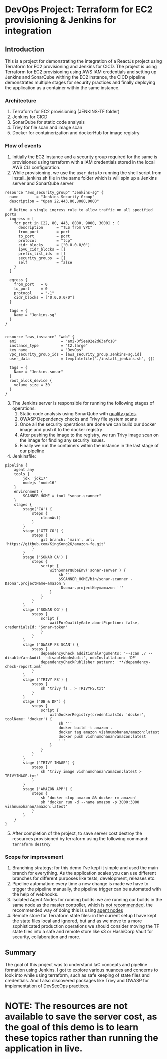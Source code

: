 # DevOps Project: Terraform for EC2 provisioning & Jenkins for integration

## Introduction
This is a project for demonstrating the integration of a ReactJs project using Terraform for EC2 provisioning and Jenkins for CICD. The project is using Terraform for EC2 provisioning using AWS IAM credentials and setting up Jenkins and SonarQube withing the EC2 instance, the CICD pipeline demonstrates multiple stages for security practices and finally deploying the application as a container within the same instance.

### Architecture
1. Terraform for EC2 provisioning (JENKINS-TF folder)
2. Jenkins for CICD
3. SonarQube for static code analysis
4. Trivy for file scan and image scan
5. Docker for containerization and dockerHub for image registry

### Flow of events
1. Initially the EC2 instance and a security group required for the same is provisioned using terraform with a IAM credentials stored in the local AWS CLI configuration.
2. While provisioning, we use the ```user_data``` to running the shell script from install_jenkins.sh file in the same folder which is will spin up a Jenkins server and SonarQube server
```
resource "aws_security_group" "Jenkins-sg" {
  name        = "Jenkins-Security Group"
  description = "Open 22,443,80,8080,9000"

  # Define a single ingress rule to allow traffic on all specified ports
  ingress = [
    for port in [22, 80, 443, 8080, 9000, 3000] : {
      description      = "TLS from VPC"
      from_port        = port
      to_port          = port
      protocol         = "tcp"
      cidr_blocks      = ["0.0.0.0/0"]
      ipv6_cidr_blocks = []
      prefix_list_ids  = []
      security_groups  = []
      self             = false
    }
  ]

  egress {
    from_port   = 0
    to_port     = 0
    protocol    = "-1"
    cidr_blocks = ["0.0.0.0/0"]
  }

  tags = {
    Name = "Jenkins-sg"
  }
}


resource "aws_instance" "web" {
  ami                    = "ami-0f5ee92e2d63afc18"
  instance_type          = "t2.large"
  key_name               = "DevOps"
  vpc_security_group_ids = [aws_security_group.Jenkins-sg.id]
  user_data              = templatefile("./install_jenkins.sh", {})

  tags = {
    Name = "Jenkins-sonar"
  }
  root_block_device {
    volume_size = 30
  }
}
```
3. The Jenkins server is responsible for running the following stages of operations:
    1. Static code analysis using SonarQube with [quality gates](https://docs.sonarsource.com/sonarqube/latest/user-guide/quality-gates/).
    2. OWASP Dependency checks and Trivy file system scans
    3. Once all the security operations are done we can build our docker image and push it to the docker registry
    4. After pushing the image to the registry, we run Trivy image scan on the image for finding any security issues.
    5. Finally we run the containers within the instance in the last stage of our pipeline
4. Jenkinsfile:
```
pipeline {
    agent any
    tools {
        jdk 'jdk17'
        nodejs 'node16'
    }
    environment {
        SCANNER_HOME = tool "sonar-scanner"
    }
    stages {
        stage('CW') {
            steps {
                cleanWs()
            }
        }
        stage ('GIT CO') {
            steps {
                git branch: 'main', url: 'https://github.com/KingKong26/amazon-fe.git'
            }
        }
        stage ('SONAR CA') {
            steps {
                script {
                    withSonarQubeEnv('sonar-server') {
                        sh ''' 
                        $SCANNER_HOME/bin/sonar-scanner -Dsonar.projectName=amazon \
                        -Dsonar.projectKey=amazon '''
                    }
                }
            }
        }
        stage ('SONAR QG') {
            steps {
                script {
                    waitForQualityGate abortPipeline: false, credentialsId: 'Sonar-token'
                }
            }
        }
        stage ('OWASP FS SCAN') {
            steps {
                dependencyCheck additionalArguments: '--scan ./ --disableYarnAudit --disableNodeAudit', odcInstallation: 'DP'
                dependencyCheckPublisher pattern: '**/dependency-check-report.xml'
            }
        }
        stage ('TRIVY FS') {
            steps {
                sh 'trivy fs . > TRIVYFS.txt'
            }
        }
        stage ('DB & DP') {
            steps {
                script {
                    withDockerRegistry(credentialsId: 'docker', toolName: 'docker') {
                        sh '''
                        docker build -t amazon .
                        docker tag amazon vishnumohanan/amazon:latest
                        docker push vishnumohanan/amazon:latest
                        '''
                    }
                }
            }
        }
        stage ('TRIVY IMAGE') {
            steps {
                sh 'trivy image vishnumohanan/amazon:latest > TRIVYIMAGE.txt'
            }
        }
        stage ('AMAZON APP') {
            steps {
                sh 'docker stop amazon && docker rm amazon'
                sh 'docker run -d --name amazon -p 3000:3000 vishnumohanan/amazon:latest'
            }
        }
    }
}
```
5. After completion of the project, to save server cost destroy the resources provisioned by terraform using the following command: ```terraform destroy```

### Scope for improvement
1. Branching strategy: for this demo I've kept it simple and used the main branch for everything. As the application scales you can use different branches for different purposes like tests, development, releases etc.
2. Pipeline automation: every time a new change is made we have to trigger the pipeline manually, the pipeline trigger can be automated with the help of webhooks.
3. Isolated Agent Nodes for running builds: we are running our builds in the same node as the master controller, which is [not recommended](https://dspenard.medium.com/ease-your-jenkins-master-node-pains-with-remote-agents-9fc6c2e336ee), the recommended way of doing this is using [agent nodes](https://www.jenkins.io/doc/book/using/using-agents/)
4. Remote store for Terraform state files: in the current setup I have kept the state files local and ignored, but and as we move to a more sophisticated production operations we should consider moving the TF state files into a safe and remote store like s3 or HashiCorp Vault for security, collaboration and more.

## Summary
The goal of this project was to understand IaC concepts and pipeline formation using Jenkins. I got to explore various nuances and concerns to look into while using terraform, such as safe keeping of state files and credentials. And I also discovered packages like Trivy and OWASP for implementation of DevSecOps practices.

# NOTE: The resources are not available to save the server cost, as the goal of this demo is to learn these topics rather than running the application in live.

